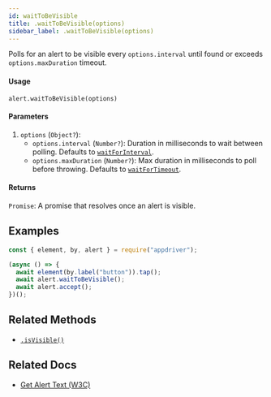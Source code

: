 ```yaml
---
id: waitToBeVisible
title: .waitToBeVisible(options)
sidebar_label: .waitToBeVisible(options)
---
```


Polls for an alert to be visible every `options.interval` until found or exceeds `options.maxDuration` timeout.

#### Usage

```text
alert.waitToBeVisible(options)
```

#### Parameters

1. `options` (`Object?`):
    - `options.interval` (`Number?`): Duration in milliseconds to wait between polling. Defaults to [`waitForInterval`](../configuration.md).
    - `options.maxDuration` (`Number?`): Max duration in milliseconds to poll before throwing. Defaults to [`waitForTimeout`](../configuration.md).

#### Returns

`Promise`: A promise that resolves once an alert is visible.

## Examples

```javascript
const { element, by, alert } = require("appdriver");

(async () => {
  await element(by.label("button")).tap();
  await alert.waitToBeVisible();
  await alert.accept();
})();
```

## Related Methods

- [`.isVisible()`](./isVisible.md)

## Related Docs

- [Get Alert Text (W3C)](https://www.w3.org/TR/webdriver/#get-alert-text)